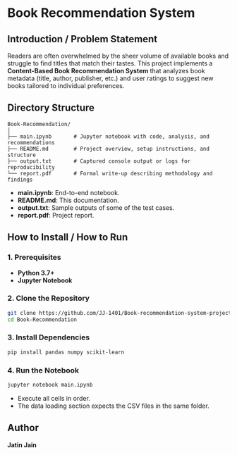 # Book Recommendation System

## Introduction / Problem Statement
Readers are often overwhelmed by the sheer volume of available books and struggle to find titles that match their tastes. This project implements a **Content-Based Book Recommendation System** that analyzes book metadata (title, author, publisher, etc.) and user ratings to suggest new books tailored to individual preferences.

## Directory Structure

```plaintext
Book-Recommendation/
│
├── main.ipynb       # Jupyter notebook with code, analysis, and recommendations
├── README.md        # Project overview, setup instructions, and structure
├── output.txt       # Captured console output or logs for reproducibility
└── report.pdf       # Formal write-up describing methodology and findings
```

- **main.ipynb**: End-to-end notebook.  
- **README.md**: This documentation.  
- **output.txt**: Sample outputs of some of the test cases.  
- **report.pdf**: Project report.

## How to Install / How to Run

### 1. Prerequisites
- **Python 3.7+**  
- **Jupyter Notebook**  

### 2. Clone the Repository
```bash
git clone https://github.com/JJ-1401/Book-recommendation-system-project
cd Book-Recommendation
```

### 3. Install Dependencies
```bash
pip install pandas numpy scikit-learn
```

### 4. Run the Notebook
```bash
jupyter notebook main.ipynb
```
- Execute all cells in order.  
- The data loading section expects the CSV files in the same folder.  

## Author
**Jatin Jain**

